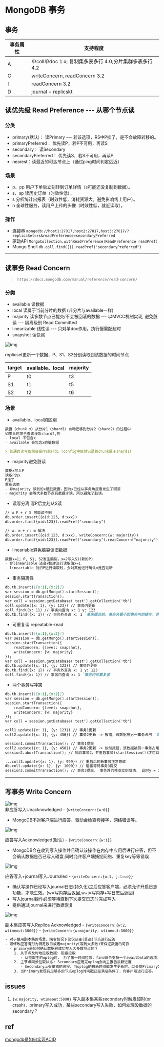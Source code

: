 # MongoDB 事务

## 事务

| 事务属性 | 支持程度                                                |
| -------- | ------------------------------------------------------- |
| A        | 单coll单doc 1.x; 复制集多表多行 4.0;分片集群多表多行4.2 |
| C        | writeConcern, readConcern 3.2                           |
| I        | readConcern 3.2                                         |
| D        | journal + replicskt                                     |

## 读优先级 Read Preference --- 从哪个节点读

### 分类

- primary(默认)： 读Primary  --- 若该选项，RS中P挂了，是不会故障转移的。
- primaryPreferred： 优先读P，若P不可用，再读S  
- secondary： 读Secondary  
- secondaryPreferred： 优先读S，若S不可用，再读P  
- nearest：读最近的可达节点上（通过ping时间判定远近）  

### 场景

- p、pp 用户下单后立刻转到订单详情（s可能还没复制到数据）。  
- s、sp 读历史订单（时效性低）。  
- s 分析统计出报表（时效性低，消耗资源大。避免影响线上用户）。  
- n 全球性服务，读用户上传的头像（时效性低，就近读取）。  

### 操作

- 连接串 `mongodb://host1:27017,host2:27017,host3:27017/?replicaSet=rs&readPreference=secondaryPreferred`
- 驱动API `MongoCollection.withReadPreference(ReadPreference readPref)`
- Mongo Shell `db.coll.find({}).readPref("secondaryPreferred")`

---

## 读事务 Read Concern

> `https://docs.mongodb.com/manual/reference/read-concern/`

### 分类

- available 读数据  
- local 读属于当前分片的数据 (非分片与available一样)
- majority 读多数节点已提交/不会被回滚的数据 --- 以MVCC机制实现, 避免脏读 --- 隔离级别 Read Committed
- linearizable 线性读  --- 只对单doc作用，执行慢需配超时
- snapshot 读快照  

![img](res/mongodb-readconcern-write-timeline.svg)

replicset更新一个数据，P、S1、S2分别读取到该数据的时间节点

| target | available、local | majority |
| ------ | ---------------- | -------- |
| P      | t0               | t3       |
| S1     | t1               | t5       |
| S2     | t2               | t6       |

### 场景

- available、local的区别
  
```md
数据（chunk x）从分片1（shard1）自动迁移到分片2（shard2）的过程中
如果此时聚合查询涉及shard2,则
- local 不包含x
- available 会包含x的脏数据

> 普通的读写依然会操作shard1 (config中依然记录着chunk属于shard1)
```

- majority避免脏读

```md
数据x写入P
读取P的x
P挂了
重新选举
- 非majority 读到的x是脏数据，因为x已经从事务角度看发生了回滚
- majority 会等大多数节点有数据才读，所以避免了脏读。
```

- 读写分离 写P后立刻从S读

```md
// w P + r S 可能读不到
db.order.insert({oid:123, d:xxx})
db.order.find({oid:123}).readPref("secondary")

// w: m + r: m 解决
db.order.insert({oid:123, d:xxx}, writeConcern:{w: majority})
db.order.find({oid:123}).readPref("secondary").readConcern("majority")
```

- lineariable避免脑裂读旧数据

```md
数据x=1; P, S1, S2发生脑裂，x=2写入S1(新的P)
- 非lineariable 还会对旧P进行读取值x=1
- lineariable 对旧P进行读取时，会对其他进行确认x是否最新
```

- 事务隔离性

```md
db.tb.insert([{x:1},{x:2}])
var session = db.getMongo().startSession();
session.startTransaction();
var coll = session.getDatabase('test').getCollection('tb')
coll.update({x: 1}, {y: 123}) // 事务内更新
coll.find({x: 1}) // 事务内查询 x: 1 y: 123
db.tb.find({x: 1}) // 事务外查询 x: 1 `事务提交前，事务外看不到事务内的操作，体现事务隔离性。`
```

- 可重复读 repeatable-read

```md
db.tb.insert([{x:1},{x:2}])
var session = db.getMongo().startSession();
session.startTransaction({
    readConcern: {level: snapshot},
    writeConcern: {w: majority}
});
var coll = session.getDatabase('test').getCollection('tb')
db.tb.update({x: 1}, {y: 123}) // 事务外更新
db.tb.find({x: 1}) // 事务外查询 x: 1 y: 123
coll.find({x: 1}) // 事务内查询 x: 1 `事务内可重复读`
```

- 两个事务写冲突

```md
db.tb.insert([{x:1},{x:2}])
var session = db.getMongo().startSession();
session.startTransaction({
    readConcern: {level: snapshot},
    writeConcern: {w: majority}
});
var coll = session.getDatabase('test').getCollection('tb')

coll1.update({x: 1}, {y: 123}) // 事务1更新
coll2.update({x: 1}, {y: 456}) // 事务2更新 -> 报错，该数据被另一事务占用 `两个事务悲观锁`

session1.commitTransaction(); // 事务1提交
coll2.update({x: 1}, {y: 456}) // 事务2更新 -> 依然报错，该数据被另一事务占用
session2.abortTransaction(); // 抛弃事务2，并重启事务(startSession())才可以 `两个事务冲突，必须abort`

...coll3.update({x: 1}, {y: 999}) // 重启后的新事务正常修改
db.coll.update({x: 1}, {y: 1000}) // 阻塞等待事务3提交
session3.commitTransaction(); // 事务3提交， 事务外的修改立刻成功， 此时y = 1000 `事务外的修改 阻塞等待事务的commit 才能修改成功`
```

---

## 写事务 Write Concern

![img](res/mongodb-writeconcern-w0.png)  
非应答写入Unacknowledged  - `{writeConcern:{w:0}}`  

- MongoDB不对客户端进行应答，驱动会检查套接字，网络错误等。  

![img](res/mongodb-writeconcern-w1.png)  

应答写入Acknowledged(默认)  - `{writeConcern:{w:1}}`  

- MongoDB会在收到写入操作并且确认该操作在内存中应用后进行应答，但不会确认数据是否已写入磁盘;同时允许客户端捕捉网络、重复key等等错误  

![img](res/mongodb-writeconcern-w1j1.png)  

应答写入+journal写入Journaled  - `{writeConcern:{w:1, j:true}}`  

- 确认写操作已经写入journal日志(持久化)之后应答客户端，必须允许开启日志功能，才能生效。(w=写内存后返回,w+j=写内存+写日志后返回)  
- 写入journal操作必须等待直到下次提交日志时完成写入  
- 提供通过journal来进行数据恢复  

![img](res/mongodb-writeconcern-wm.png)  

副本集应答写入Replica Acknowledged   - `{writeConcern:{w:2, wtimeout:5000}}`  - `{writeConcern:{w:majority, wtimeout:5000}}`  

```txt
- 对于使用副本集的场景，缺省情况下仅仅从主(首选)节点进行应答  
- 可修改应答情形为特定数目或者majority(写到大多数)来保证数据的可靠  
  - primary是如何确认数据已成功写入大多数节点的？
    1. 从节点及时地拉取数据: 阻塞拉取  
       - 从拉取主的oplog时， 为了第一时间拉取，find命令支持一个awaitData的选项，当find没有任何符合条件的文档时，并不立即返回，而是等待最多maxTimeMS(默认为2s)时间看是否有新的符合条件的数据，如果有就返回。  
    2. 主节点同步拉取状态: Secondary应用完oplog会向主报告最新进度  
       - Secondary上有单独的线程，当oplog的最新时间戳发生更新时，就会向Primary发送replSetUpdatePosition命令更新自己的oplog时间戳。(即：)  
    3. 当Primary发现有足够多的节点oplog时间戳已经满足条件了，向客户端进行应答。  
```

## issues

1. `{w:majority, wtimeout:5000}` 写入副本集某些secondary时触发超时(or crash)，primary写入成功，某些secondary写入失败，如何处理没数据的secondary？

## ref

[mongodb是如何实现ACID](https://blog.csdn.net/czq7511/article/details/77531903)